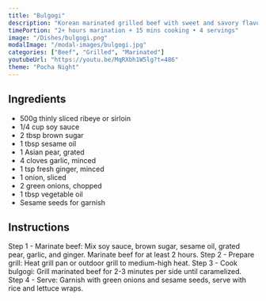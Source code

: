 ```yaml
---
title: "Bulgogi"
description: "Korean marinated grilled beef with sweet and savory flavors. A classic drinking food that's tender and flavorful."
timePortion: "2+ hours marination + 15 mins cooking • 4 servings"
image: "/Dishes/bulgogi.png"
modalImage: "/modal-images/bulgogi.jpg"
categories: ["Beef", "Grilled", "Marinated"]
youtubeUrl: "https://youtu.be/MqRXbh1W5lg?t=486"
theme: "Pocha Night"
---
```


## Ingredients
- 500g thinly sliced ribeye or sirloin
- 1/4 cup soy sauce
- 2 tbsp brown sugar
- 1 tbsp sesame oil
- 1 Asian pear, grated
- 4 cloves garlic, minced
- 1 tsp fresh ginger, minced
- 1 onion, sliced
- 2 green onions, chopped
- 1 tbsp vegetable oil
- Sesame seeds for garnish

## Instructions
Step 1 - Marinate beef: Mix soy sauce, brown sugar, sesame oil, grated pear, garlic, and ginger. Marinate beef for at least 2 hours.
Step 2 - Prepare grill: Heat grill pan or outdoor grill to medium-high heat.
Step 3 - Cook bulgogi: Grill marinated beef for 2-3 minutes per side until caramelized.
Step 4 - Serve: Garnish with green onions and sesame seeds, serve with rice and lettuce wraps.